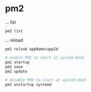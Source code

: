 # pm2

... list

```properties
pm2 list
```

... reload

```properties
pm2 reload appName/appId
```

```sh
# enable PM2 to start at system boot
pm2 startup
pm2 save
pm2 update

# disable PM2 to start at system boot
pm2 unstartup systemd
```

